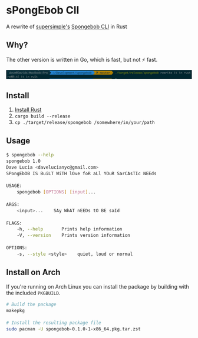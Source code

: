 # sPongEbob ClI
A rewrite of [supersimple's](https://github.com/supersimple) [Spongebob CLI](https://github.com/supersimple/spongebob) in Rust

## Why?
The other version is written in Go, which is fast, but not ⚡ fast.

![](assets/screenshot.png)

## Install
1. [Install Rust](https://www.rust-lang.org/tools/install)
2. `cargo build --release`
3. `cp ./target/release/spongebob /somewhere/in/your/path`

## Usage

``` bash
$ spongebob --help
spongebob 1.0
Dave Lucia <davelucianyc@gmail.com>
SPongEbOB IS BuiLT WiTH lOve foR aLl YOuR SarCAsTIc NEEds

USAGE:
    spongebob [OPTIONS] [input]...

ARGS:
    <input>...    SAy WhAT nEEDs tO BE saId

FLAGS:
    -h, --help       Prints help information
    -V, --version    Prints version information

OPTIONS:
    -s, --style <style>    quiet, loud or normal
```

## Install on Arch

If you're running on Arch Linux you can install the package by building with the included `PKGBUILD`.

```bash
# Build the package
makepkg

# Install the resulting package file
sudo pacman -U spongebob-0.1.0-1-x86_64.pkg.tar.zst
```
